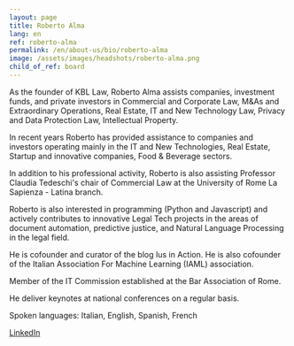 ```yaml
---
layout: page
title: Roberto Alma
lang: en
ref: roberto-alma
permalink: /en/about-us/bio/roberto-alma
image: /assets/images/headshots/roberto-alma.png
child_of_ref: board
---
```


As the founder of KBL Law, Roberto Alma assists companies, investment funds, and private investors in Commercial and Corporate Law, M&As and Extraordinary Operations, Real Estate, IT and New Technology Law, Privacy and Data Protection Law, Intellectual Property.

In recent years Roberto has provided assistance to companies and investors operating mainly in the IT and New Technologies, Real Estate, Startup and innovative companies, Food & Beverage sectors.

In addition to his professional activity, Roberto is also assisting Professor Claudia Tedeschi's chair of Commercial Law at the University of Rome La Sapienza - Latina branch.

Roberto is also interested in programming (Python and Javascript) and actively contributes to innovative Legal Tech projects in the areas of document automation, predictive justice, and Natural Language Processing in the legal field.

He is cofounder and curator of the blog Ius in Action. He is also cofounder of the Italian Association For Machine Learning (IAML) association.

Member of the IT Commission established at the Bar Association of Rome.

He deliver keynotes at national conferences on a regular basis.

Spoken languages: Italian, English, Spanish, French

[LinkedIn](https://www.linkedin.com/in/roberto-alma-92560328/)
